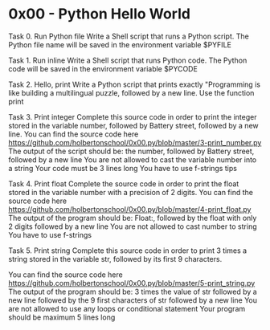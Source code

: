 # 0x00 - Python Hello World

Task 0. Run Python file
Write a Shell script that runs a Python script.
The Python file name will be saved in the environment variable $PYFILE

Task 1. Run inline
Write a Shell script that runs Python code.
The Python code will be saved in the environment variable $PYCODE

Task 2. Hello, print
Write a Python script that prints exactly "Programming is like building a multilingual puzzle, followed by a new line.
Use the function print

Task 3. Print integer
Complete this source code in order to print the integer stored in the variable number, followed by Battery street, followed by a new line.
You can find the source code here https://github.com/holbertonschool/0x00.py/blob/master/3-print_number.py
The output of the script should be:
the number, followed by Battery street,
followed by a new line
You are not allowed to cast the variable number into a string
Your code must be 3 lines long
You have to use f-strings tips

Task 4. Print float
Complete the source code in order to print the float stored in the variable number with a precision of 2 digits.
You can find the source code here https://github.com/holbertonschool/0x00.py/blob/master/4-print_float.py
The output of the program should be:
Float:, followed by the float with only 2 digits
followed by a new line
You are not allowed to cast number to string
You have to use f-strings

Task 5. Print string
Complete this source code in order to print 3 times a string stored in the variable str, followed by its first 9 characters.

You can find the source code here https://github.com/holbertonschool/0x00.py/blob/master/5-print_string.py
The output of the program should be:
3 times the value of str
followed by a new line
followed by the 9 first characters of str
followed by a new line
You are not allowed to use any loops or conditional statement
Your program should be maximum 5 lines long


